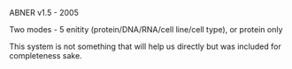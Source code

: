 ABNER v1.5 - 2005

Two modes - 5 enitity (protein/DNA/RNA/cell line/cell type), or protein only

This system is not something that will help us directly but was included for completeness sake.